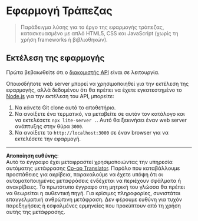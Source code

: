 <!--
CO_OP_TRANSLATOR_METADATA:
{
  "original_hash": "461aa4fc74c6b1789c3a13b5d82c0cd9",
  "translation_date": "2025-08-26T23:07:42+00:00",
  "source_file": "7-bank-project/solution/README.md",
  "language_code": "el"
}
-->
# Εφαρμογή Τράπεζας

> Παράδειγμα λύσης για το έργο της εφαρμογής τράπεζας, κατασκευασμένο με απλό HTML5, CSS και JavaScript (χωρίς τη χρήση frameworks ή βιβλιοθηκών).

## Εκτέλεση της εφαρμογής

Πρώτα βεβαιωθείτε ότι ο [διακομιστής API](../api/README.md) είναι σε λειτουργία.

Οποιοσδήποτε web server μπορεί να χρησιμοποιηθεί για την εκτέλεση της εφαρμογής, αλλά δεδομένου ότι θα πρέπει να έχετε εγκατεστημένο το [Node.js](https://nodejs.org) για την εκτέλεση του API, μπορείτε:

1. Να κάνετε Git clone αυτό το αποθετήριο.
2. Να ανοίξετε ένα τερματικό, να μεταβείτε σε αυτόν τον κατάλογο και να εκτελέσετε `npx lite-server .`. Αυτό θα ξεκινήσει έναν web server ανάπτυξης στην θύρα `3000`.
3. Να ανοίξετε το `http://localhost:3000` σε έναν browser για να εκτελέσετε την εφαρμογή.

---

**Αποποίηση ευθύνης**:  
Αυτό το έγγραφο έχει μεταφραστεί χρησιμοποιώντας την υπηρεσία αυτόματης μετάφρασης [Co-op Translator](https://github.com/Azure/co-op-translator). Παρόλο που καταβάλλουμε προσπάθειες για ακρίβεια, παρακαλούμε να έχετε υπόψη ότι οι αυτοματοποιημένες μεταφράσεις ενδέχεται να περιέχουν σφάλματα ή ανακρίβειες. Το πρωτότυπο έγγραφο στη μητρική του γλώσσα θα πρέπει να θεωρείται η αυθεντική πηγή. Για κρίσιμες πληροφορίες, συνιστάται επαγγελματική ανθρώπινη μετάφραση. Δεν φέρουμε ευθύνη για τυχόν παρεξηγήσεις ή εσφαλμένες ερμηνείες που προκύπτουν από τη χρήση αυτής της μετάφρασης.